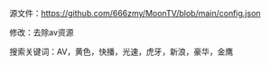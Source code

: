 源文件：https://github.com/666zmy/MoonTV/blob/main/config.json

修改：去除av资源
 
  搜索关键词：AV，黄色，快播，光速，虎牙，新浪，豪华，金鹰
